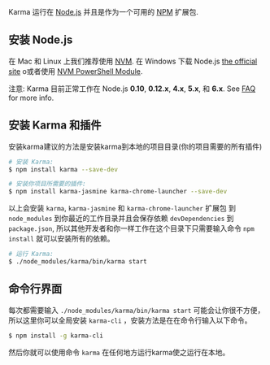Karma 运行在 [Node.js] 并且是作为一个可用的 [NPM] 扩展包.

## 安装 Node.js

在 Mac 和 Linux 上我们推荐使用 [NVM](https://github.com/creationix/nvm). 在 Windows 下载 Node.js [the official site](https://nodejs.org/) o或者使用 [NVM PowerShell Module](https://www.powershellgallery.com/packages/nvm).

注意: Karma 目前正常工作在 Node.js **0.10**, **0.12.x**, **4.x**, **5.x**, 和 **6.x**. See [FAQ] for more info.

## 安装 Karma 和插件

安装karma建议的方法是安装karma到本地的项目目录(你的项目需要的所有插件)

```bash
# 安装 Karma:
$ npm install karma --save-dev

# 安装你项目所需要的插件:
$ npm install karma-jasmine karma-chrome-launcher --save-dev

```

以上会安装 `karma`, `karma-jasmine` 和 `karma-chrome-launcher` 扩展包 到 `node_modules` 到你最近的工作目录并且会保存依赖 `devDependencies` 到 `package.json`, 所以其他开发者和你一样工作在这个目录下只需要输入命令 `npm install` 就可以安装所有的依赖。

```bash
# 运行 Karma:
$ ./node_modules/karma/bin/karma start
```

## 命令行界面
每次都需要输入 `./node_modules/karma/bin/karma start` 可能会让你很不方便，所以这里你可以全局安装 `karma-cli` ，安装方法是在在命令行输入以下命令。

```bash
$ npm install -g karma-cli
```

然后你就可以使用命令 `karma` 在任何地方运行karma使之运行在本地。

[Node.js]: http://nodejs.org/
[NPM]: https://npmjs.org/package/karma
[NVM]: https://github.com/creationix/nvm
[FAQ]: ./faq.html
